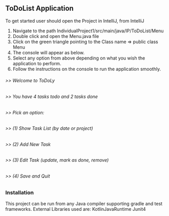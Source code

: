 ## ToDoList Application
To get started user should open the Project in IntelliJ, from IntelliJ  
1) Navigate to the path IndividualProject1/src/main/java/IP/ToDoList/Menu 
2) Double click and open the Menu.java file
3) Click on the green triangle pointing to the Class name => public class Menu
4) The console will appear as below.
5) Select any option from above depending on what you wish the application to perform.
6) Follow the instructions on the console to run the application smoothly. 
######    >> Welcome to ToDoLy 
######    >> You have 4 tasks todo and 2 tasks done
######    >> Pick an option: 
######    >> (1) Show Task List (by date or project) 
######    >> (2) Add New Task 
######    >> (3) Edit Task (update, mark as done, remove) 
######    >> (4) Save and Quit


### Installation
This project can be run from any Java compiler supporting gradle and test frameworks.
External Libraries used are: 
    KotlinJavaRuntime
    Junit4




